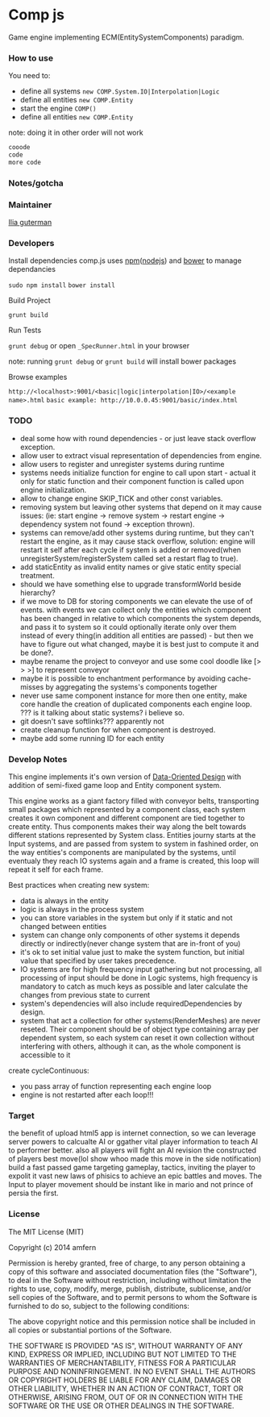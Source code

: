 Comp js
===

Game engine implementing ECM(EntitySystemComponents) paradigm.


### How to use
You need to:
* define all systems `new COMP.System.IO|Interpolation|Logic`
* define all entities `new COMP.Entity`
* start the engine `COMP()`
* define all entities `new COMP.Entity`

note: doing it in other order will not work


```javascript
cooode 
code 
more code
```

### Notes/gotcha


### Maintainer

[Ilia guterman](https://github.com/amfern)

### Developers

Install dependencies
comp.js uses [npm](https://www.npmjs.org/)([nodejs](http://nodejs.org/)) and [bower](http://bower.io/) to manage dependancies

`sudo npm install`
`bower install`

Build Project

`grunt build`

Run Tests

`grunt debug`
or open `_SpecRunner.html` in your browser

note: running `grunt debug` or `grunt build` will install bower packages

Browse examples

`http://<localhost>:9001/<basic|logic|interpolation|IO>/<example name>.html`
`basic example: http://10.0.0.45:9001/basic/index.html`

### TODO
- deal some how with round dependencies - or just leave stack overflow exception.
- allow user to extract visual representation of dependencies from engine.
- allow users to register and unregister systems during runtime
- systems needs initialize function for engine to call upon start - actual it only for static function and their component function is called upon engine initialization.
- allow to change engine SKIP_TICK and other const variables.
- removing system but leaving other systems that depend on it may cause issues: (ie: start engine -> remove system -> restart engine -> dependency system not found -> exception thrown).
- systems can remove/add other systems during runtime, but they can't restart the engine, as it may cause stack overflow, solution: engine will restart it self after each cycle if system is added or removed(when unregisterSystem/registerSystem called set a restart flag to true).
- add staticEntity as invalid entity names or give static entity special treatment.
- should we have something else to upgrade transformWorld beside hierarchy?
- if we move to DB for storing components we can elevate the use of of events. with events we can collect only the entities which component has been changed in relative to which components the system depends, and pass it to system so it could optionally iterate only over them instead of every thing(in addition all entities are passed) - but then we have to figure out what changed, maybe it is best just to compute it and be done?.
- maybe rename the project to conveyor and use some cool doodle like [> > >] to represent conveyor
- maybe it is possible to  enchantment performance by avoiding cache-misses by aggregating the systems's components together
- never use same component instance for more then one entity, make core handle the creation of duplicated components each engine loop. ??? is it talking about static systems? i believe so.
- git doesn't save softlinks??? apparently not
- create cleanup function for when component is destroyed.
- maybe add some running ID for each entity


### Develop Notes
This engine implements it's own version of [Data-Oriented Design](http://gamesfromwithin.com/data-oriented-design) with addition of semi-fixed game loop and Entity component system.

This engine works as a giant factory filled with conveyor belts, transporting small packages which represented by a component class, each system creates it own component and different component are tied together to create entity.
Thus components makes their way along the belt towards different stations represented by System class.
Entities journy starts at the Input systems, and are passed from system to system in fashined order, on the way entities's components are manipulated by the systems, until eventualy they reach IO systems again and a frame is created, this loop will repeat it self for each frame.


Best practices when creating new system:
- data is always in the entity
- logic is always in the process system
- you can store variables in the system but only if it static and not changed between entities
- system can change only components of other systems it depends directly or indirectly(never change system that are in-front of you)
- it's ok to set initial value just to make the system function, but initial value that specified by user takes precedence.
- IO systems are for high frequency input gathering but not processing, all processing of input should be done in Logic systems, high frequency is mandatory to catch as much keys as possible and later calculate the changes from previous state to current
- system's dependencies will also include requiredDependencies by design.
- system that act a collection for other systems(RenderMeshes) are never reseted. Their component should be of object type containing array per dependent system, so each system can reset it own collection without interfering with others, although it can, as the whole component is accessible to it

create cycleContinuous:
- you pass array of function representing each engine loop
- engine is not restarted after each loop!!!


### Target
the benefit of upload html5 app is internet connection, so we can leverage server powers to calcualte AI or ggather vital player information to teach AI to performer better. also all players will fight an AI revision the constructed of players best move(lol show whoo made this move in the side notification)
build a fast passed game targeting gameplay, tactics, inviting the player to expolit it vast new laws of phisics to achieve an epic battles and moves.
The Input to player movement should be instant like in mario and not prince of persia the first.

### License

The MIT License (MIT)

Copyright (c) 2014 amfern

Permission is hereby granted, free of charge, to any person obtaining a copy of
this software and associated documentation files (the "Software"), to deal in
the Software without restriction, including without limitation the rights to
use, copy, modify, merge, publish, distribute, sublicense, and/or sell copies of
the Software, and to permit persons to whom the Software is furnished to do so,
subject to the following conditions:

The above copyright notice and this permission notice shall be included in all
copies or substantial portions of the Software.

THE SOFTWARE IS PROVIDED "AS IS", WITHOUT WARRANTY OF ANY KIND, EXPRESS OR
IMPLIED, INCLUDING BUT NOT LIMITED TO THE WARRANTIES OF MERCHANTABILITY, FITNESS
FOR A PARTICULAR PURPOSE AND NONINFRINGEMENT. IN NO EVENT SHALL THE AUTHORS OR
COPYRIGHT HOLDERS BE LIABLE FOR ANY CLAIM, DAMAGES OR OTHER LIABILITY, WHETHER
IN AN ACTION OF CONTRACT, TORT OR OTHERWISE, ARISING FROM, OUT OF OR IN
CONNECTION WITH THE SOFTWARE OR THE USE OR OTHER DEALINGS IN THE SOFTWARE.
